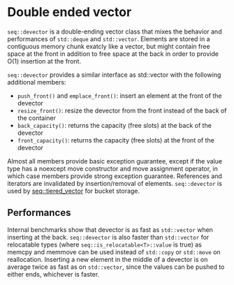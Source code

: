 # Double ended vector

`seq::devector` is a double-ending vector class that mixes the behavior and performances of `std::deque` and `std::vector`.
Elements are stored in a contiguous memory chunk exatcly like a vector, but might contain free space at the front in addition to free space at the back in order to provide O(1) insertion at the front.

`seq::devector` provides a similar interface as std::vector with the following additional members:
-	`push_front()` and `emplace_front()`: insert an element at the front of the devector
-	`resize_front()`: resize the devector from the front instead of the back of the container
-	`back_capacity()`: returns the capacity (free slots) at the back of the devector
-	`front_capacity()`: returns the capacity (free slots) at the front of the devector

Almost all members provide basic exception guarantee, except if the value type has a noexcept move constructor and move assignment operator, in which case members provide strong exception guarantee.
References and iterators are invalidated by insertion/removal of elements.
`seq::devector` is used by [seq::tiered_vector](tiered_vector.md) for bucket storage.


## Performances

Internal benchmarks show that devector is as fast as `std::vector` when inserting at the back. `seq::devector` is also faster than `std::vector` for relocatable types (where `seq::is_relocatable<T>::value` is true) as memcpy and memmove can be used instead of `std::copy` or `std::move` on reallocation.
Inserting a new element in the middle of a devector is on average twice as fast as on `std::vector`, since the values can be pushed to either ends, whichever is faster.
